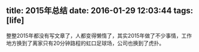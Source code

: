 title: 2015年总结
date: 2016-01-29 12:03:44
tags: [life]
---

整整2015年都没有写文章了，人都变得懒惰了，其实2015年做了不少事情，工作地方换到了离家只有20分钟路程的虹口足球场，公司也换到了虎扑。
